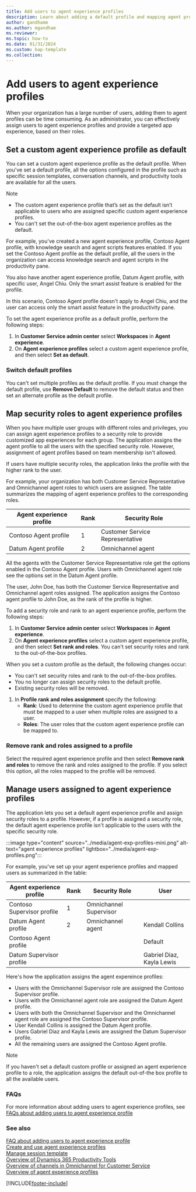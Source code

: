 ```yaml
---
title: Add users to agent experience profiles
description: Learn about adding a default profile and mapping agent profiles to security roles.
author: gandhamm 
ms.author: mgandham
ms.reviewer:
ms.topic: how-to
ms.date: 01/31/2024 
ms.custom: bap-template
ms.collection:
---
```


# Add users to agent experience profiles

When your organization has a large number of users, adding them to agent profiles can be time consuming. As an administrator, you can effectively assign users to agent experience profiles and provide a targeted app experience, based on their roles.

## Set a custom agent experience profile as default

You can set a custom agent experience profile as the default profile. When you've set a default profile, all the options configured in the profile such as specific session templates, conversation channels, and productivity tools are available for all the users.

> [!NOTE]
> - The custom agent experience profile that’s set as the default isn’t applicable to users who are assigned specific custom agent experience profiles.
> - You can't set the out-of-the-box agent experience profiles as the default.

For example, you've created a new agent experience profile, Contoso Agent profile, with knowledge search and agent scripts features enabled. If you set the Contoso Agent profile as the default profile, all the users in the organization can access knowledge search and agent scripts in the productivity pane.

You also have another agent experience profile, Datum Agent profile, with specific user, Angel Chiu. Only the smart assist feature is enabled for the profile.

In this scenario, Contoso Agent profile doesn't apply to Angel Chiu, and the user can access only the smart assist feature in the productivity pane.

To set the agent experience profile as a default profile, perform the following steps:

1. In **Customer Service admin center** select **Workspaces** in **Agent experience**.
1. On **Agent experience profiles** select a custom agent experience profile, and then select  **Set as default**.

### Switch default profiles

You can't set multiple profiles as the default profile. If you must change the default profile, use **Remove Default** to remove the default status and then set an alternate profile as the default profile.

## Map security roles to agent experience profiles

When you have multiple user groups with different roles and privileges, you can assign agent experience profiles to a security role to provide customized app experiences for each group. The application assigns the agent profile to all the users with the specified security role. However, assignment of agent profiles based on team membership isn't allowed.

If users have multiple security roles, the application links the profile with the higher rank to the user. 

For example, your organization has both Customer Service Representative and Omnichannel agent roles to which users are assigned. The table summarizes the mapping of agent experience profiles to the corresponding roles.

|Agent experience profile   | Rank  | Security Role|
|----------|-----------|------------|
| Contoso Agent profile     |1 | Customer Service Representative |
| Datum Agent profile |2   |  Omnichannel agent |

All the agents with the Customer Service Representative role get the options enabled in the Contoso Agent profile. Users with Omnichannel agent role see the options set in the Datum Agent profile. 

The user, John Doe, has both the Customer Service Representative and Omnichannel agent roles assigned. The application assigns the Contoso agent profile to John Doe, as the rank of the profile is higher.

To add a security role and rank to an agent experience profile, perform the following steps:

1. In **Customer Service admin center** select **Workspaces** in **Agent experience**.
1. On **Agent experience profiles** select a custom agent experience profile, and then select  **Set rank and roles**. You can't set security roles and rank to the out-of-the-box profiles.

When you set a custom profile as the default, the following changes occur:
 - You can't set security roles and rank to the out-of-the-box profiles.
 - You no longer can assign security roles to the default profile.
 - Existing security roles will be removed.

1. In **Profile rank and roles assignment** specify the following:
     - **Rank**: Used to determine the custom agent experience profile that must be mapped to a user when multiple roles are assigned to a user.
     - **Roles**: The user roles that the custom agent experience profile can be mapped to.

### Remove rank and roles assigned to a profile

Select the required agent experience profile and then select **Remove rank and roles** to remove the rank and roles assigned to the profile.  If you select this option, all the roles mapped to the profile will be removed.

## Manage users assigned to agent experience profiles

The application lets you set a default agent experience profile and assign security roles to a profile. However, if a profile is assigned a security role, the default agent experience profile isn't applicable to the users with the specific security role.

:::image type="content" source="../media/agent-exp-profiles-mini.png" alt-text="agent experience profiles" lightbox="../media/agent-exp-profiles.png":::

For example, you've set up your agent experience profiles and mapped users as summarized in the table:

|Agent experience profile   | Rank  | Security Role|User |
|----------|-----------|------------|---------------|
| Contoso Supervisor profile     |1 | Omnichannel Supervisor | |
| Datum Agent profile |2   | Omnichannel agent | Kendall Collins|
| Contoso Agent profile | | | Default|
| Datum Supervisor profile | | | Gabriel Diaz, Kayla Lewis|

Here's how the application assigns the agent expereince profiles:

- Users with the Omnichannel Supervisor role are assigned the Contoso Supervisor profile.
- Users with the Omnichannel agent role are assigned the Datum Agent profile.
- Users with both the Omnichannel Supervisor and the Omnichannel agent role are assigned the Contoso Supervisor profile.
- User Kendall Collins is assigned the Datum Agent profile.
- Users Gabriel Diaz and Kayla Lewis are assigned the Datum Supervisor profile.
- All the remaining users are assigned the Contoso Agent profile.

> [!NOTE]
> If you haven't set a default custom profile or assigned an agent experience profile to a role, the application assigns the default out-of-the box profile to all the available users.

### FAQs

For more information about adding users to agent experience profiles, see [FAQs about adding users to agent experience profile](faq-agent-experience-profile.md)

### See also

[FAQ about adding users to agent experience profile](faq-agent-experience-profile.md)<br>
[Create and use agent experience profiles](create-agent-experience-profile.md)<br>
[Manage session template](session-templates.md)  
[Overview of Dynamics 365 Productivity Tools](productivity-tools.md)  
[Overview of channels in Omnichannel for Customer Service](../use/channels.md)  
[Overview of agent experience profiles](overview.md)  

[!INCLUDE[footer-include](../../includes/footer-banner.md)]
